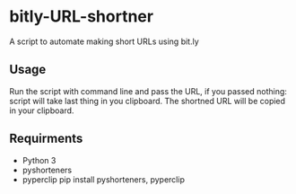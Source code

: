 # bitly-URL-shortner
A script to automate making short URLs using bit.ly

## Usage
  Run the script with command line and pass the URL, if you  passed nothing: script will take last thing in you clipboard.
  The shortned URL will be copied in your clipboard.

## Requirments
  - Python 3
  - pyshorteners
  - pyperclip
     pip install pyshorteners, pyperclip
